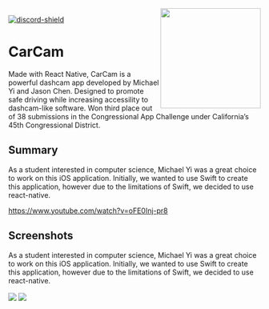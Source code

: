 [discord-invite]: https://discord.gg/ZEDUWwJZPy
[discord-shield]: https://discord.com/api/guilds/649352462637203489/widget.png

<img align="right" src="https://jaxontekk.com/uploads/2022/01/CarCamAppLogo.png" height="200" width="200">

[ ![discord-shield][] ][discord-invite]


# CarCam
Made with React Native, CarCam is a powerful dashcam app developed by Michael Yi and Jason Chen. Designed to promote safe driving while increasing accessility to dashcam-like software. Won third place out of 38 submissions in the Congressional App Challenge under California’s 45th Congressional District.

## Summary

As a student interested in computer science, Michael Yi was a great choice to work on this iOS application. Initially, we wanted to use Swift to create this application, however due to the limitations of Swift, we decided to use react-native.

https://www.youtube.com/watch?v=oFE0Inj-pr8

## Screenshots

As a student interested in computer science, Michael Yi was a great choice to work on this iOS application. Initially, we wanted to use Swift to create this application, however due to the limitations of Swift, we decided to use react-native.

<img align="center" src="https://jaxontekk.com/uploads/2022/01/ss1.PNG">
<img align="center" src="https://jaxontekk.com/uploads/2022/01/ss2.PNG">
